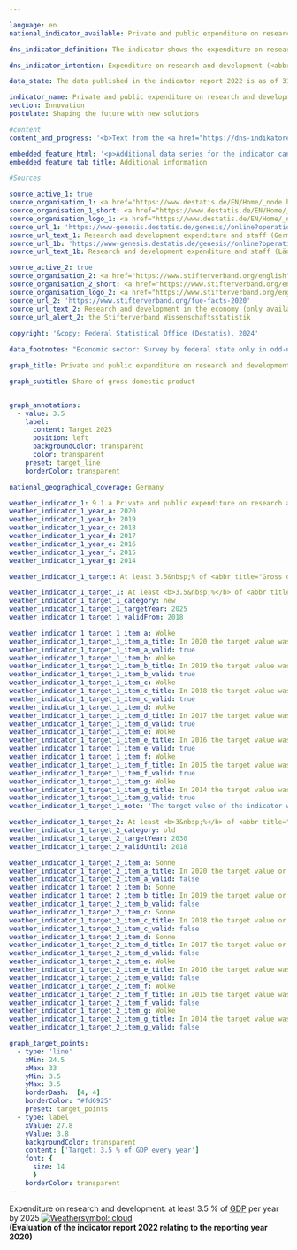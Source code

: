 ```yaml
---

language: en        
national_indicator_available: Private and public expenditure on research and development        

dns_indicator_definition: The indicator shows the expenditure on research and development by businesses, general government and institutions of higher education in relation to gross domestic product (<abbr title="Gross domestic product" tabindex="0">GDP</abbr>).        

dns_indicator_intention: Expenditure on research and development (<abbr title="Research and development" tabindex="0">R&D</abbr>) is an important, although not the only determinant of an economy’s rate of innovation. The higher the expenditure, the higher the probability of more dynamic gains in productivity, the stronger economic growth and the more competitiveness is improved. The Federal Government has therefore set itself the goal of ensuring that private and public expenditure on research and development&nbsp;–&nbsp;a major determinant for the innovation rate of an economy&nbsp;–&nbsp;increases to at least an annual 3.5&nbsp;% of gross domestic product by 2025.        

data_state: The data published in the indicator report 2022 is as of 31 October 2022. The data shown on this platform is updated regularly, so that more current data may be available online than published in the <a href="https://dns-indikatoren.de/assets/Publikationen/Indikatorenberichte/2022.pdf">indicator report 2022</a>.        

indicator_name: Private and public expenditure on research and development        
section: Innovation        
postulate: Shaping the future with new solutions        

#content         
content_and_progress: '<b>Text from the <a href="https://dns-indikatoren.de/assets/Publikationen/Indikatorenberichte/2022.pdf">Indicator Report 2022&nbsp;</a></b><br><br>Research and development (<abbr title="Research and development" tabindex="0">R&D</abbr>) are scientific activities and are defined as creative and systematic work to expand the level of knowledge&nbsp;–&nbsp;including knowledge of humankind, culture and society&nbsp;–&nbsp;and the development of new applications based on the existing knowledge. The main criterion applied to differentiate between <abbr title="Research and development" tabindex="0">R&D</abbr> and related activities is whether the activity involves an appreciable element of newness or further development.<br><br>The share of research and development expenditure in the gross domestic product (<abbr title="Gross domestic product" tabindex="0">GDP</abbr>) is determined annually by the Federal Statistical Office. Overall expenditure on research and development comprises expenditure by general government (including non-profit private research institutions), institutions of higher education, and businesses. The surveys and calculations adhere to the recommended methodologies of the Frascati Manual of the <abbr title="Organisation for Economic Co-operation and Development" tabindex="0">OECD</abbr> on statistics about <abbr title="Research and development" tabindex="0">R&D</abbr>, which also enable international comparisons.<br><br>Overall <abbr title="Research and development" tabindex="0">R&D</abbr> expenditure in Germany in 2020&nbsp;amounted to 106.6&nbsp;billion euros, equivalent to 3.1&nbsp;% of <abbr title="Gross domestic product" tabindex="0">GDP</abbr>. Hence, the indicator was 0.4&nbsp;percentage points below the annual target of 3.5&nbsp;% of <abbr title="Gross domestic product" tabindex="0">GDP</abbr> by 2025. If the past development continues, it can be assumed that the target value will not be reached.<br><br>Since 2000, the share of <abbr title="Research and development" tabindex="0">R&D</abbr> in relation to <abbr title="Gross domestic product" tabindex="0">GDP</abbr> in Germany has increased by about 0.7&nbsp;percentage points. Compared to 2000, the expenditures for <abbr title="Research and development" tabindex="0">R&D</abbr> have doubled. Compared to the preceding year 2019, the expenditure for <abbr title="Research and development" tabindex="0">R&D</abbr> activities decreased in the first year of the <abbr title="Coronavirus SARS-CoV-2" tabindex="0">COVID-19</abbr>&nbsp;pandemic by 3.4&nbsp;billion euros. However, this decline is completely limited to the economic sector and, in fact, the other two sectors recorded increments.<br><br>In 2020, businesses accounted for the by far largest share of <abbr title="Research and development" tabindex="0">R&D</abbr> expenditure in Germany at around 66.6&nbsp;%, with 18.7&nbsp;% spent by institutions of higher education and a further 14.6&nbsp;% by both public and private non-profit research institutions. Staff employed in <abbr title="Research and development" tabindex="0">R&D</abbr> comprised around 733,831&nbsp;full-time equivalents, a figure that includes only the share of their working hours actually spent on <abbr title="Research and development" tabindex="0">R&D</abbr> work. Some 63.7&nbsp;% of the staff work in businesses, 20.7&nbsp;% in institutions of higher education and 15.6&nbsp;% in public and private non-profit research institutions.<br><br>In an international comparison among <abbr title="Organisation for Economic Co-operation and Development" tabindex="0">OECD</abbr> member states, Germany reached 3.1&nbsp;% in 2020&nbsp;and was ahead of Denmark (3.0&nbsp;%) and Finland (2.9&nbsp;%), further, Germany exceeds the value of the <abbr title="European Union" tabindex="0">EU</abbr> 27&nbsp;region with its 2.2&nbsp;% and the <abbr title="Organisation for Economic Co-operation and Development" tabindex="0">OECD</abbr> average of 2.7&nbsp;% of <abbr title="Gross domestic product" tabindex="0">GDP</abbr>. Eight States, for instance Sweden (3.5&nbsp;%) or Japan (3.3&nbsp;%), were ahead of Germany. On a national level, Baden-Württemberg at 5.7&nbsp;% (year 2020) was far ahead of other German Länder, followed by Bremen at 3.7&nbsp;% and Bavaria at 3.4&nbsp;% of <abbr title="Gross domestic product" tabindex="0">GDP</abbr>.'        

embedded_feature_html: '<p>Additional data series for the indicator can be found <a href="https://dnsTestEnvironment.github.io/dns-indicators/public/AddInfos/en/9_1_a.pdf" target="_blank" >here</a>.</p><br><small>Note: You can display the PDF document directly in your browser or download the PDF document and open it with a PDF reader of your choice. We will be happy to advise you.</small>'
embedded_feature_tab_title: Additional information        

#Sources        

source_active_1: true
source_organisation_1: <a href="https://www.destatis.de/EN/Home/_node.html" target="_blank">Federal Statistical Office</a>
source_organisation_1_short: <a href="https://www.destatis.de/EN/Home/_node.html" target="_blank">Federal Statistical Office</a>
source_organisation_logo_1: <a href="https://www.destatis.de/EN/Home/_node.html" target="_blank"><img src="https://dnsTestEnvironment.github.io/dns-indicators/public/OrgImgEn/destatis.png" alt="Federal Statistical Office" title=" Click here to visit the homepage of the organizationFederal Statistical Office" style="height:60px; width:148px; border:transparent"/></a>
source_url_1: 'https://www-genesis.destatis.de/genesis//online?operation=table&code=21821-0001&bypass=true&levelindex=0&levelid=1660726117256&language=en'
source_url_text_1: Research and development expenditure and staff (Germany)&nbsp;–&nbsp;GENESIS online 21821-0001
source_url_1b: 'https://www-genesis.destatis.de/genesis//online?operation=table&code=21821-0002&bypass=true&levelindex=1&levelid=1623135114747&language=en'
source_url_text_1b: Research and development expenditure and staff (Länder)&nbsp;–&nbsp;GENESIS online 21821-0002

source_active_2: true
source_organisation_2: <a href="https://www.stifterverband.org/english" target="_blank" onclick="return confirm_alert('the Stifterverband Wissenschaftsstatistik', 'En')">Stifterverband Wissenschaftsstatistik</a>
source_organisation_2_short: <a href="https://www.stifterverband.org/english" target="_blank" onclick="return confirm_alert('the Stifterverband Wissenschaftsstatistik', 'En')">Stifterverband Wissenschaftsstatistik</a>
source_organisation_logo_2: <a href="https://www.stifterverband.org/english" target="_blank" onclick="return confirm_alert('the Stifterverband Wissenschaftsstatistik', 'En')"><img src="https://dnsTestEnvironment.github.io/dns-indicators/public/OrgImgEn/svws.png" alt="Stifterverband Wissenschaftsstatistik" title=" Click here to visit the homepage of the organizationStifterverband Wissenschaftsstatistik" style="height:60px; width:148px; border:transparent"/></a>
source_url_2: 'https://www.stifterverband.org/fue-facts-2020'
source_url_text_2: Research and development in the economy (only available in German)
source_url_alert_2: the Stifterverband Wissenschaftsstatistik
        
copyright: '&copy; Federal Statistical Office (Destatis), 2024'        

data_footnotes: "Economic sector: Survey by federal state only in odd-numbered years; in even-numbered years, the breakdown by federal state is based on the percentage of the respective previous year.<br>• Until 2010, including external expenditures for research and development.<br>• Calculation methodology changed as of 2016.<br>• 2021&nbsp;revised data."        

graph_title: Private and public expenditure on research and development        

graph_subtitle: Share of gross domestic product        


graph_annotations:
  - value: 3.5
    label:
      content: Target 2025
      position: left
      backgroundColor: transparent
      color: transparent
    preset: target_line
    borderColor: transparent                

national_geographical_coverage: Germany        

weather_indicator_1: 9.1.a Private and public expenditure on research and development
weather_indicator_1_year_a: 2020
weather_indicator_1_year_b: 2019
weather_indicator_1_year_c: 2018
weather_indicator_1_year_d: 2017
weather_indicator_1_year_e: 2016
weather_indicator_1_year_f: 2015
weather_indicator_1_year_g: 2014

weather_indicator_1_target: At least 3.5&nbsp;% of <abbr title="Gross domestic product" tabindex="0">GDP</abbr> per year by 2025

weather_indicator_1_target_1: At least <b>3.5&nbsp;%</b> of <abbr title="Gross domestic product" tabindex="0">GDP</abbr> per year by <b>2025</b>
weather_indicator_1_target_1_category: new
weather_indicator_1_target_1_targetYear: 2025
weather_indicator_1_target_1_validFrom: 2018

weather_indicator_1_target_1_item_a: Wolke
weather_indicator_1_target_1_item_a_title: In 2020 the target value was not reached, but the average development pointed in the desired direction.
weather_indicator_1_target_1_item_a_valid: true
weather_indicator_1_target_1_item_b: Wolke
weather_indicator_1_target_1_item_b_title: In 2019 the target value was not reached, but the average development pointed in the desired direction.
weather_indicator_1_target_1_item_b_valid: true
weather_indicator_1_target_1_item_c: Wolke
weather_indicator_1_target_1_item_c_title: In 2018 the target value was not reached, but the average development pointed in the desired direction.
weather_indicator_1_target_1_item_c_valid: true
weather_indicator_1_target_1_item_d: Wolke
weather_indicator_1_target_1_item_d_title: In 2017 the target value was not reached, but the average development pointed in the desired direction.
weather_indicator_1_target_1_item_d_valid: true
weather_indicator_1_target_1_item_e: Wolke
weather_indicator_1_target_1_item_e_title: In 2016 the target value was not reached, but the average development pointed in the desired direction.
weather_indicator_1_target_1_item_e_valid: true
weather_indicator_1_target_1_item_f: Wolke
weather_indicator_1_target_1_item_f_title: In 2015 the target value was not reached, but the average development pointed in the desired direction.
weather_indicator_1_target_1_item_f_valid: true
weather_indicator_1_target_1_item_g: Wolke
weather_indicator_1_target_1_item_g_title: In 2014 the target value was not reached, but the average development pointed in the desired direction.
weather_indicator_1_target_1_item_g_valid: true
weather_indicator_1_target_1_note: 'The target value of the indicator was adjusted as part of the <a href="https://www.bundesregierung.de/resource/blob/975274/1588964/465a4d7e35b3a14fe5e1df444de53185/2019-03-13-dns-aktualisierung-2018-englisch-data.pdf?download=1"> update of the German Sustainable Development Strategy 2018</a>. Since this resolution came into force, the revised target (3.5&nbsp;% by 2025) has applied to the indicator.'

weather_indicator_1_target_2: At least <b>3&nbsp;%</b> of <abbr title="Gross domestic product" tabindex="0">GDP</abbr> per year by <b>2030</b>
weather_indicator_1_target_2_category: old
weather_indicator_1_target_2_targetYear: 2030
weather_indicator_1_target_2_validUntil: 2018

weather_indicator_1_target_2_item_a: Sonne
weather_indicator_1_target_2_item_a_title: In 2020 the target value or a better value was achieved and the average change did not point in the direction of deterioration.
weather_indicator_1_target_2_item_a_valid: false
weather_indicator_1_target_2_item_b: Sonne
weather_indicator_1_target_2_item_b_title: In 2019 the target value or a better value was achieved and the average change did not point in the direction of deterioration.
weather_indicator_1_target_2_item_b_valid: false
weather_indicator_1_target_2_item_c: Sonne
weather_indicator_1_target_2_item_c_title: In 2018 the target value or a better value was achieved and the average change did not point in the direction of deterioration.
weather_indicator_1_target_2_item_c_valid: false
weather_indicator_1_target_2_item_d: Sonne
weather_indicator_1_target_2_item_d_title: In 2017 the target value or a better value was achieved and the average change did not point in the direction of deterioration.
weather_indicator_1_target_2_item_d_valid: false
weather_indicator_1_target_2_item_e: Wolke
weather_indicator_1_target_2_item_e_title: In 2016 the target value was not reached, but the average development pointed in the desired direction.
weather_indicator_1_target_2_item_e_valid: false
weather_indicator_1_target_2_item_f: Wolke
weather_indicator_1_target_2_item_f_title: In 2015 the target value was not reached, but the average development pointed in the desired direction.
weather_indicator_1_target_2_item_f_valid: false
weather_indicator_1_target_2_item_g: Wolke
weather_indicator_1_target_2_item_g_title: In 2014 the target value was not reached, but the average development pointed in the desired direction.
weather_indicator_1_target_2_item_g_valid: false        

graph_target_points:
  - type: 'line'
    xMin: 24.5
    xMax: 33
    yMin: 3.5
    yMax: 3.5
    borderDash:  [4, 4]
    borderColor: "#fd6925"
    preset: target_points
  - type: label
    xValue: 27.8
    yValue: 3.8
    backgroundColor: transparent
    content: ['Target: 3.5 % of GDP every year']
    font: {
      size: 14
      }
    borderColor: transparent        
---
```



<div>
  <div class="my-header">
    <label class="default">Expenditure on research and development: at least 3.5&nbsp;% of <abbr title="Gross domestic product" tabindex="0">GDP</abbr> per year by 2025
      <a href="https://dnsTestEnvironment.github.io/dns-indicators/en/status"><img src="https://sdg-indikatoren.de/public/Wettersymbole/Wolke.png" title="In 2020 the target value was not reached, but the average development pointed in the desired direction." alt="Weathersymbol: cloud"/>
      </a>
    </label>
  </div>
</div>
<div class="my-header-note">
  <label class="default"><b>(Evaluation of the indicator report 2022 relating to the reporting year 2020)
  </b></label>
</div>